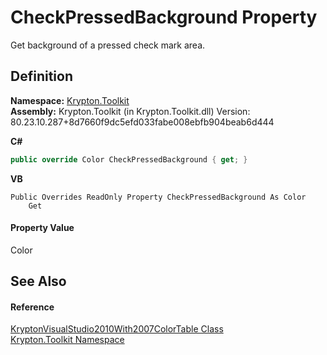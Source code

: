 # CheckPressedBackground Property


Get background of a pressed check mark area.



## Definition
**Namespace:** <a href="79d2eac2-21f4-54ff-7552-b20c33c30600.md">Krypton.Toolkit</a>  
**Assembly:** Krypton.Toolkit (in Krypton.Toolkit.dll) Version: 80.23.10.287+8d7660f9dc5efd033fabe008ebfb904beab6d444

**C#**
``` C#
public override Color CheckPressedBackground { get; }
```
**VB**
``` VB
Public Overrides ReadOnly Property CheckPressedBackground As Color
	Get
```



#### Property Value
Color

## See Also


#### Reference
<a href="32c7bb99-2f26-c043-c2d4-0374b9304fa7.md">KryptonVisualStudio2010With2007ColorTable Class</a>  
<a href="79d2eac2-21f4-54ff-7552-b20c33c30600.md">Krypton.Toolkit Namespace</a>  
